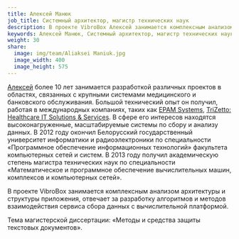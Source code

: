 ```yaml
---
title: Алексей Манюк
job_title: Системный архитектор, магистр технических наук
description: В проекте VibroBox Алексей занимается комплексным анализом архитектуры и структуры приложения, отвечает за разработку алгоритмов и методов взаимодействия сервиса сбора данных с вычислительной платформой.
keywords: Алексей Манюк, Системный архитектор, магистр технических наук, VibroBox, Вибробокс
weight: 30
share:
  image: img/team/Aliaksei Maniuk.jpg
  image_width: 400
  image_height: 575
---
```

[Алексей](http://maniuk.net/) более 10 лет занимается разработкой различных проектов в областях, связанных с крупными системами медицинского и банковского обслуживания. Большой технический опыт он получил, работая в международных компаниях, таких как [EPAM Systems](https://www.epam.com/), [TriZetto: Healthcare IT Solutions & Services](http://www.trizetto.com/).  В сфере его интересов находятся высоконагруженные, масштабируемые системы по сбору и анализу данных. В 2012 году окончил Белорусский государственный университет информатики и радиоэлектроники по специальности «Программное обеспечение информационных технологий» факультета компьютерных сетей и систем. В 2013 году получил академическую степень магистра технических наук по специальности «Математическое и программное обеспечение вычислительных машин, комплексов и компьютерных сетей».

В проекте VibroBox занимается комплексным анализом архитектуры и структуры приложения, отвечает за разработку алгоритмов и методов взаимодействия сервиса сбора данных с вычислительной платформой.

Тема магистерской диссертации: «Методы и средства защиты текстовых документов».
